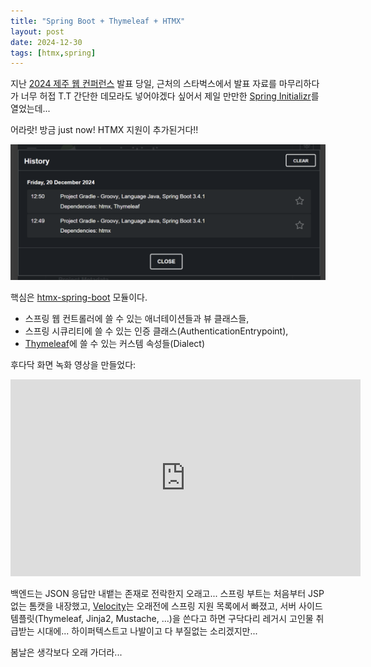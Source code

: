 ```yaml
---
title: "Spring Boot + Thymeleaf + HTMX"
layout: post
date: 2024-12-30
tags: [htmx,spring]
---
```


지난 [2024 제주 웹 컨퍼런스](https://jejuweb.kr/) 발표 당일,
근처의 스타벅스에서 발표 자료를 마무리하다가
너무 허접 T.T 간단한 데모라도 넣어야겠다 싶어서
제일 만만한 [Spring Initializr](https://start.spring.io/#!type=gradle-project&language=java&platformVersion=3.4.1&packaging=jar&jvmVersion=17&groupId=com.example&artifactId=demo&name=demo&description=Demo%20project%20for%20Spring%20Boot&packageName=com.example.demo&dependencies=htmx)를 열었는데...

어라랏! 방금 just now! HTMX 지원이 추가된거다!!

![](htmx-spring-boot.png)

핵심은 [htmx-spring-boot](https://github.com/wimdeblauwe/htmx-spring-boot/) 모듈이다.

- 스프링 웹 컨트롤러에 쓸 수 있는 애너테이션들과 뷰 클래스들,
- 스프링 시큐리티에 쓸 수 있는 인증 클래스(AuthenticationEntrypoint),
- [Thymeleaf](https://www.thymeleaf.org/)에 쓸 수 있는 커스템 속성들(Dialect)

후다닥 화면 녹화 영상을 만들었다:

<iframe width="560" height="315" src="https://www.youtube.com/embed/RxkdfzCWyYI?si=SGJV1KMQ00jBxrGI" title="YouTube video player" frameborder="0" allow="accelerometer; autoplay; clipboard-write; encrypted-media; gyroscope; picture-in-picture; web-share" referrerpolicy="strict-origin-when-cross-origin" allowfullscreen></iframe>

백엔드는 JSON 응답만 내뱉는 존재로 전락한지 오래고...
스프링 부트는 처음부터 JSP 없는 톰캣을 내장했고,
[Velocity](https://velocity.apache.org/)는 오래전에 스프링 지원 목록에서 빠졌고,
서버 사이드 템플릿(Thymeleaf, Jinja2, Mustache, ...)을 쓴다고 하면 구닥다리 레거시 고인물 취급받는 시대에...
하이퍼텍스트고 나발이고 다 부질없는 소리겠지만...

봄날은 생각보다 오래 가더라... 